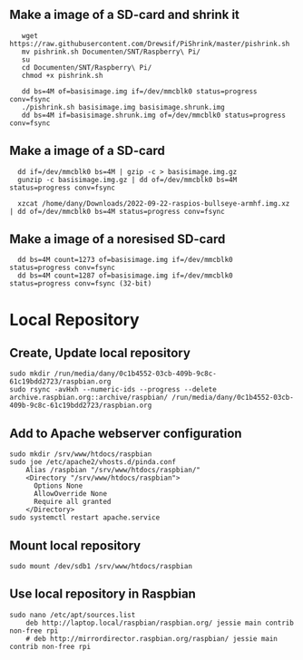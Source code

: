 ## Make a image of a SD-card and shrink it
       wget https://raw.githubusercontent.com/Drewsif/PiShrink/master/pishrink.sh
       mv pishrink.sh Documenten/SNT/Raspberry\ Pi/
       su
       cd Documenten/SNT/Raspberry\ Pi/
       chmod +x pishrink.sh
       
       dd bs=4M of=basisimage.img if=/dev/mmcblk0 status=progress conv=fsync
       ./pishrink.sh basisimage.img basisimage.shrunk.img
       dd bs=4M if=basisimage.shrunk.img of=/dev/mmcblk0 status=progress conv=fsync

## Make a image of a SD-card
      dd if=/dev/mmcblk0 bs=4M | gzip -c > basisimage.img.gz
      gunzip -c basisimage.img.gz | dd of=/dev/mmcblk0 bs=4M status=progress conv=fsync
      
      xzcat /home/dany/Downloads/2022-09-22-raspios-bullseye-armhf.img.xz | dd of=/dev/mmcblk0 bs=4M status=progress conv=fsync

## Make a image of a noresised SD-card
      dd bs=4M count=1273 of=basisimage.img if=/dev/mmcblk0 status=progress conv=fsync
      dd bs=4M count=1287 of=basisimage.img if=/dev/mmcblk0 status=progress conv=fsync (32-bit)
# Local Repository
## Create, Update local repository
    sudo mkdir /run/media/dany/0c1b4552-03cb-409b-9c8c-61c19bdd2723/raspbian.org
    sudo rsync -avHxh --numeric-ids --progress --delete archive.raspbian.org::archive/raspbian/ /run/media/dany/0c1b4552-03cb-409b-9c8c-61c19bdd2723/raspbian.org
## Add to Apache webserver configuration
    sudo mkdir /srv/www/htdocs/raspbian
    sudo joe /etc/apache2/vhosts.d/pinda.conf
        Alias /raspbian "/srv/www/htdocs/raspbian/"
        <Directory "/srv/www/htdocs/raspbian">
          Options None
          AllowOverride None
          Require all granted
        </Directory>
    sudo systemctl restart apache.service
## Mount local repository
    sudo mount /dev/sdb1 /srv/www/htdocs/raspbian
## Use local repository in Raspbian
    sudo nano /etc/apt/sources.list
        deb http://laptop.local/raspbian/raspbian.org/ jessie main contrib non-free rpi
        # deb http://mirrordirector.raspbian.org/raspbian/ jessie main contrib non-free rpi
